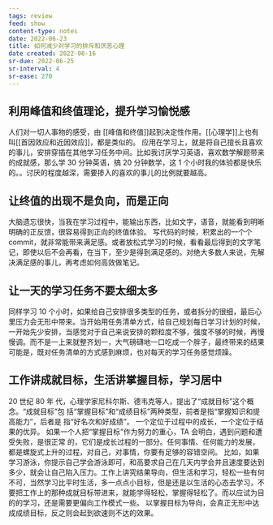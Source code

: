 ```yaml
---
tags: review
feed: show
content-type: notes
date: 2022-06-23
title: 如何减少对学习的排斥和厌恶心理
date created: 2022-06-16
sr-due: 2022-06-25
sr-interval: 4
sr-ease: 270
---
```


## 利用峰值和终值理论，提升学习愉悦感

人们对一切人事物的感受，由 [[峰值和终值]]起到决定性作用。[[心理学]]上也有叫[[首因效应和近因效应]]，都是类似的。
应用在学习上，就是将自己擅长且喜欢的事儿，安排穿插在其他学习任务中间。比如我讨厌学习英语，喜欢数学解题带来的成就感，那么学 30 分钟英语，搞 20 分钟数学，这 1 个小时我的体验都是快乐的。。讨厌的程度越深，需要掺入的喜欢的事儿的比例就要越高。

## 让终值的出现不是负向，而是正向

大脑遗忘很快，当我在学习过程中，能输出东西，比如文字，语音，就能看到明晰明确的正反馈，很容易得到正向的终值体验。
写代码的时候，积累出的一个个 commit，就非常能带来满足感。或者放松式学习的时候，看看最后得到的文字笔记，即使以后不会再看，在当下，至少是得到满足感的。对绝大多数人来说，先解决满足感的事儿，再考虑如何高效做笔记。

## 让一天的学习任务不要太细太多

同样学习 10 个小时，如果给自己安排很多类型的任务，或者拆分的很细，最后心里压力会无形中带来。当开始用任务清单方式，给自己规划每日学习计划的时候，一开始先少安排，当感觉对于自己来说安排的颗粒度不够，强度不够的时候，再慢慢调。而不是一上来就整齐划一，大气磅礴地一口吃成一个胖子，最终带来的结果可能是，既对任务清单的方式感到麻烦，也对每天的学习任务感觉烦躁。

## 工作讲成就目标，生活讲掌握目标，学习居中

20 世纪 80 年 代，心理学家尼科尔斯、德韦克等人，提出了“成就目标”这个概念。“成就目标”包 括“掌握目标”和“成绩目标”两种类型，前者是指“掌握知识和提高能力”，后者是 指“好名次和好成绩”。 一个定位于过程中的成长，一个定位于结果的优异。
如果一个人把“掌握目标”作为努力的重心，TA 会明白，遇到问题和遭受失败，是很正常 的，它们是成长过程的一部分。任何事情、任何能力的发展，都是螺旋式上升的过程，对自己，对事情，你要有足够的容错空间。
比如，如果学习游泳，你提示自己学会游泳即可，和高要求自己在几天内学会并且速度要达到多少，就会让自己陷入压力。工作上讲究结果导向，但生活和学习，轻松一些有何不可，当然学习比平时生活，多一点点小目标，但是还是以生活的心态去学习，不要把工作上的那种成就目标带进来，就能学得轻松，掌握得轻松了。而以应试为目的的学习，还是需要更偏向工作模式一些。
以掌握目标为导向，会真正无形中达成成绩目标，反之则会起到欲速则不达的效果。
